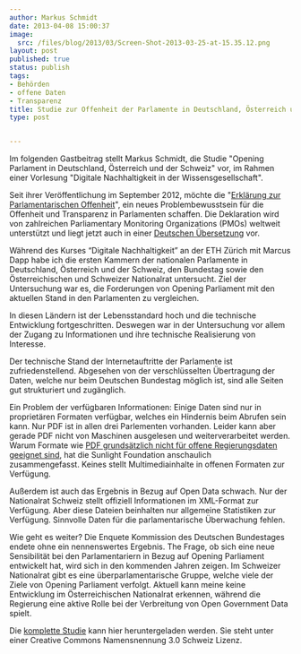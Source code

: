 ```yaml
---
author: Markus Schmidt
date: 2013-04-08 15:00:37
image:
  src: /files/blog/2013/03/Screen-Shot-2013-03-25-at-15.35.12.png
layout: post
published: true
status: publish
tags:
- Behörden
- offene Daten
- Transparenz
title: Studie zur Offenheit der Parlamente in Deutschland, Österreich und der Schweiz
type: post


---
```


Im folgenden Gastbeitrag stellt Markus Schmidt, die Studie "Opening Parlament in Deutschland, Österreich und der Schweiz" vor, im Rahmen einer Vorlesung "Digitale Nachhaltigkeit in der Wissensgesellschaft". 

Seit ihrer Veröffentlichung im September 2012, möchte die "[Erklärung zur Parlamentarischen Offenheit](http://www.openingparliament.org/)", ein neues Problembewusstsein für die Offenheit und Transparenz in Parlamenten schaffen. Die Deklaration wird von zahlreichen Parliamentary Monitoring Organizations (PMOs) weltweit unterstützt und liegt jetzt auch in einer [Deutschen Übersetzung](/blog/2013/03/erklaerung-zur-parlamentarischen-offenheit/) vor.

Während des Kurses “Digitale Nachhaltigkeit” an der ETH Zürich mit Marcus Dapp habe ich die ersten Kammern der nationalen Parlamente in Deutschland, Österreich und der Schweiz, den Bundestag sowie den Österreichischen und Schweizer Nationalrat untersucht. Ziel der Untersuchung war es, die Forderungen von Opening Parliament mit den aktuellen Stand in den Parlamenten zu vergleichen.

In diesen Ländern ist der Lebensstandard hoch und die technische Entwicklung fortgeschritten. Deswegen war in der Untersuchung vor allem der Zugang zu Informationen und ihre technische Realisierung von Interesse.

Der technische Stand der Internetauftritte der Parlamente ist zufriedenstellend. Abgesehen von der verschlüsselten Übertragung der Daten, welche nur beim Deutschen Bundestag möglich ist, sind alle Seiten gut strukturiert und zugänglich.

Ein Problem der verfügbaren Informationen: Einige Daten sind nur in proprietären Formaten verfügbar, welches ein Hindernis beim Abrufen sein kann. Nur PDF ist in allen drei Parlementen vorhanden. Leider kann aber gerade PDF nicht von Maschinen ausgelesen und weiterverarbeitet werden. Warum Formate wie [PDF grundsätzlich nicht für offene Regierungsdaten geeignet sind](http://sunlightfoundation.com/blog/2009/10/28/adobe-bad-open-government/), hat die Sunlight Foundation anschaulich zusammengefasst. Keines stellt Multimediainhalte in offenen Formaten zur Verfügung.

Außerdem ist auch das Ergebnis in Bezug auf Open Data schwach. Nur der Nationalrat Schweiz stellt offiziell Informationen im XML-Format zur Verfügung. Aber diese Dateien beinhalten nur allgemeine Statistiken zur Verfügung. Sinnvolle Daten für die parlamentarische Überwachung fehlen.

Wie geht es weiter? Die Enquete Kommission des Deutschen Bundestages endete ohne ein nennenswertes Ergebnis. The Frage, ob sich eine neue Sensibilität bei den Parlamentariern in Bezug auf Opening Parliament entwickelt hat, wird sich in den kommenden Jahren zeigen. Im Schweizer Nationalrat gibt es eine überparlamentarische Gruppe, welche viele der Ziele von Opening Parliament verfolgt. Aktuell kann meine keine Entwicklung im Österreichischen Nationalrat erkennen, während die Regierung eine aktive Rolle bei der Verbreitung von Open Government Data spielt.

Die [komplette Studie](http://teach.digisus.com/tiki-download_file.php?fileId=79) kann hier heruntergeladen werden. Sie steht unter einer Creative Commons Namensnennung 3.0 Schweiz Lizenz.